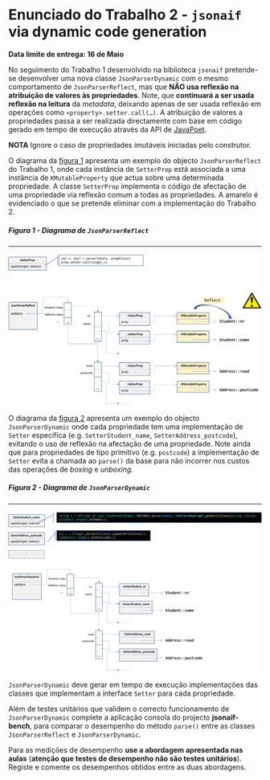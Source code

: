 # Enunciado do Trabalho 2 - `jsonaif` via dynamic code generation

**Data limite de entrega: 16 de Maio**

No seguimento do Trabalho 1 desenvolvido na biblioteca `jsonaif` pretende-se
desenvolver uma nova classe `JsonParserDynamic` com o mesmo comportamento de
`JsonParserReflect`, mas que **NÃO usa reflexão na atribuição de valores às
propriedades**. Note, que **continuará a ser usada reflexão na leitura** da
_metadata_, deixando apenas de ser usada reflexão em operações como
`<property>.setter.call(…)`.  A atribuição de valores a propriedades passa a ser
realizada directamente com base em código gerado em tempo de execução
através da API de [JavaPoet](https://github.com/square/javapoet).

**NOTA** Ignore o caso de propriedades imutáveis iniciadas pelo construtor.

O diagrama da [figura 1](#figura-1---diagrama-de-jsonparserdynamic) apresenta um
exemplo do objecto `JsonParserReflect` do Trabalho 1, onde cada instância de
`SetterProp` está associada a uma instância de `KMutableProperty` que actua
sobre uma determinada propriedade.
A classe `SetterProp` implementa o código de afectação de uma propriedade via
reflexão comum a todas as propriedades.
A amarelo é evidenciado o que se pretende eliminar com a implementação do
Trabalho 2.

##### **Figura 1 - Diagrama de `JsonParserReflect`**
***
<a href="https://github.com/isel-leic-ave/jsonaif/raw/assignment2/assignments/trab2-figure1-reflect.png" target="_blank"><img src="trab2-figure1-reflect.png"></a>

O diagrama da [figura 2](#figura-2---diagrama-de-jsonparserdynamic) apresenta um
exemplo do objecto `JsonParserDynamic` onde cada propriedade tem uma
implementação de `Setter` específica (e.g. `SetterStudent_name`,
`SetterAddress_postcode`), evitando o uso de reflexão na afectação de uma
propriedade.
Note ainda que para propriedades de tipo primitivo (e.g. `postcode`) a implementação
de `Setter` evita a chamada ao `parse()` da base para não incorrer nos custos das
operações de _boxing_ e _unboxing_.

##### **Figura 2 - Diagrama de `JsonParserDynamic`**
***
<a href="https://github.com/isel-leic-ave/jsonaif/raw/assignment2/assignments/trab2-figure2-dynamic.png" target="_blank"><img src="trab2-figure2-dynamic.png"></a>


`JsonParserDynamic` deve gerar em tempo de execução implementações das classes
que implementam a interface `Setter` para cada propriedade.

Além de testes unitários que validem o correcto funcionamento de
`JsonParserDynamic` complete a aplicação consola do projecto **jsonaif-bench**,
para comparar o desempenho do método `parse()` entre as classes `JsonParserReflect` e
`JsonParserDynamic`.

Para as medições de desempenho **use a abordagem apresentada nas aulas**
(**atenção que testes de desempenho não são testes unitários**). Registe e
comente os desempenhos obtidos entre as duas abordagens. 
